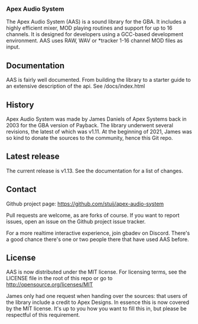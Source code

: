 ### Apex Audio System

The Apex Audio System (AAS) is a sound library for the GBA. It includes a highly
efficient mixer, MOD playing routines and support for up to 16 channels. It is
designed for developers using a GCC-based development environment. AAS uses RAW,
WAV or *tracker 1-16 channel MOD files as input.


## Documentation

AAS is fairly well documented. From building the library to a starter guide to
an extensive description of the api. See <root>/docs/index.html


## History

Apex Audio System was made by James Daniels of Apex Systems back in 2003 for the
GBA version of Payback. The library underwent several revisions, the latest of
which was v1.11. At the beginning of 2021, James was so kind to donate the
sources to the community, hence this Git repo.


## Latest release

The current release is v1.13. See the documentation for a list of changes.


## Contact

Github project page: https://github.com/stuij/apex-audio-system

Pull requests are welcome, as are forks of course. If you want to report issues,
open an issue on the Github project issue tracker.

For a more realtime interactive experience, join gbadev on Discord. There's a
good chance there's one or two people there that have used AAS before.


## License

AAS is now distributed under the MIT license. For licensing terms, see the
LICENSE file in the root of this repo or go to
http://opensource.org/licenses/MIT

James only had one request when handing over the sources: that users of the
library include a credit to Apex Designs. In essence this is now covered by the
MIT license. It's up to you how you want to fill this in, but please be
respectful of this requirement.
